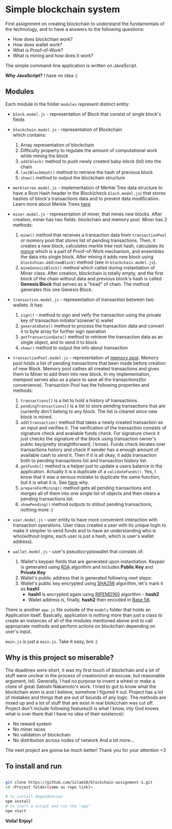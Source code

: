 # Simple blockchain system

First assignment on creating blockchain to understand the fundamentals of the technology, and to have a answers to the following questions:

- How does blockchian work?
- How does wallet work?
- What is Proof-of-Work?
- What is mining and how does it work?

The simple command-line application is written on JavaScript.

**Why JavaScript?**
I have no idea :)

## Modules

Each module in the folder `modules` represent distinct entity:

- `block.model.js` - representation of Block that consist of single block's fields

- `blockchain.model.js` - representation of Blockchain  
which contains:
  1. Array representation of blockchain
  2. Difficulty property to regulate the amount of computational work while mining the block
  3. `add(block)` method to push newly created baby-block (lol) into the chain
  4. `lastBlockHash()` method to retrieve the hash of previous block
  5. `show()` method to output the blockchain structure
- `merkletree.model.js` - implementation of Merkle Tree data structure to have a Root Hash header in the Block(check `block.model.js`) that stores hashes of block's transactions data and to prevent data modification. Learn more about Merkle Trees [here](https://en.wikipedia.org/wiki/Merkle_tree)

- `miner.model.js` - representation of miner, that mines new blocks. After creation, miner has two fields: blockchain and memory pool. Miner has 2 methods:
  1. `mine()` method that receives a transaction data from `transactionPool` or momory pool that stores list of pending transactions. Then, it creates a new block, calculates merkle tree root hash, calculates its [nonce](https://ru.wikipedia.org/wiki/Nonce) which is a part of Proof-of-Work mechanism, and ensembles the data into single block. After mining it adds new block using `blockchian.add(newBlock)` method (see in `blockchain.model.js`).
  2. `mineGenesisBlock()` method which called during instantiation of Miner class. After creation, blockchain is totally empty, and the first block of the chain without data and previous block's hash is called **Genesis Block** that serves as a "head" of chain. The method generates this one Genesis Block.

- `transaction.model.js` - representation of transaction between two wallets. It has:
  1. `sign()` - method to sign and veify the transaction using the private key of transaction initiator's(owner's) wallet
  2. `generateData()` method to process the transaction data and convert it to byte array for further sign operation
  3. `getTransactionData()` method to retrieve the transaction data as an single object, and to send it to block
  4. `show()` method to output the info about transaction

- `transactionPool.model.js` - representation of [memory pool](https://academy.binance.com/en/glossary/mempool). Memory pool holds a list of pending transactions that been made before creation of new Block. Memory pool cathes all created transactions and gives them to Miner to add them into new block. In my implementation, mempool serves also as a place to save all the transactions(for convenience). Transaction Pool has the following properties and methods:
  1. `transactions[]` is a list to hold a history of transactions.
  2. `pendingTransactions[]` is a list to store pending transactions that are currently don't belong to any block. The list is cleared since new block is mined.
  3. `add(transaction)` method that takes a newly created transaction as an input and verifies it. The verification of the transaction consists of signature check and available funds check. For signature check it just checks the signature of the block using transaction owner's public key(pretty straightforward, I know). Funds check iterates over transactions history and check if sender has a enough amount of available cash to send it. Then if it is all okay, it adds transaction both to pending transactions list and transaction history list.
  4. `getFunds()` method is a helper just to update a users balance in tha application. Actually it is a duplicate of a `validateFunds()`. Yes, I know that it was a serious mistake to duplicate the same function, but it is what it is. See [here](#why-is-this-project-so-miserable) why.
  5. `prepareForMining()` method gets all pending transactions and merges all of them into one single list of objects and then clears a pending transactions list.
  6. `showPending()` method outputs to stdout pending transactions, nothing more :)

- `user.model.js` - user entity to have more convenient interaction with transaction operations. User class created a user with its unique login to make it simplier to send funds and to have an understanding who is who(without logins, each user is just a hash, which is user's wallet address).

- `wallet.model.js` - user's pseudocryptowallet that consists of:
  1. Wallet's keypair fields that are generated upon instantiation. Keypair is generated using [RSA](https://ru.wikipedia.org/wiki/RSA) algorithm and includes **Public Key** and **Private Key**
  2. Wallet's public address that is generated following next steps:
  3. Wallet's public key encrypted using [SHA256](https://ru.wikipedia.org/wiki/SHA-2#SHA-256) algorithm, let's mark it as **hash1**
     - **hash1** is encrypted again using [RIPEMD160](https://ru.wikipedia.org/wiki/RIPEMD-160) algorithm - **hash2**
     - Wallet address is, finally, **hash2** then encoded in [Base 58](https://ru.wikipedia.org/wiki/Base58).

There is another `app.js` file outside of the `models` folder that holds an Application itself. Basically, application is nothing more than just a class to create an instances of all of the modules mentioned above and to call appropriate methods and perform actions on blockchain depending on user's input.

`main.js` is just a `main.js`. Take it easy, bro :)

## Why is this project so miserable?

The deadlines were short, it was my first touch of blockchain and a lot of stuff were unclear in the process of creation(not an excuse, but reasonable argument, lol). 
Generally, I had no purpose to invent a wheel or make a clone of great Satoshi Nakamoto's work. I tried to got to know what the blockchain even is and I believe, somehow I figured it out. Project has a lot of mistakes and things that are out of bounds of any logic. The methods are mixed up and a lot of stuff that are exist in real blokcchain was cut off. Project don't include following features(it is what I know, inly God knows what is over there that I have no idea of their existence):

- No reward system
- No miner races
- No validation of blockchain
- No distribution across nodes of network
And a lot more...

The next project are gonna be much better!
Thank you for your attention <3

## To install and run

```bash

git clone https://github.com/1slam10/blockchain-assignment-1.git
cd <Project folder(same as repo link)>

# to install dependencies
npm install
# to start a script and run the "app"
npm start

```

**Voila! Enjoy!**
